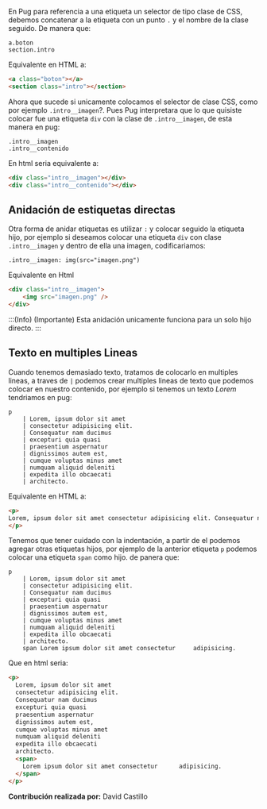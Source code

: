 En Pug para referencia a una etiqueta un selector de tipo clase de CSS, debemos concatenar a la etiqueta con un punto `.` y el nombre de la clase seguido. De manera que:

```pug
a.boton
section.intro
```

Equivalente en HTML a:

```html
<a class="boton"></a>
<section class="intro"></section>
```

Ahora que sucede si unicamente colocamos el selector de clase CSS, como por ejemplo `.intro__imagen`?. Pues Pug interpretara que lo que quisiste colocar fue una etiqueta `div` con la clase de `.intro__imagen`, de esta manera en pug:

```pug
.intro__imagen
.intro__contenido
```

En html seria equivalente a:

```html
<div class="intro__imagen"></div>
<div class="intro__contenido"></div>
```

## Anidación de estiquetas directas
Otra forma de anidar etiquetas es utilizar `:` y colocar seguido la etiqueta hijo, por ejemplo si deseamos colocar una etiqueta `div` con clase `.intro__imagen` y dentro de ella una imagen, codificariamos:

```pug
.intro__imagen: img(src="imagen.png")
```

Equivalente en Html

```html
<div class="intro__imagen">
	<img src="imagen.png" />
</div>
```

:::(Info) (Importante)
Esta anidación unicamente funciona para un solo hijo directo.
:::

## Texto en multiples Lineas

Cuando tenemos demasiado texto, tratamos de colocarlo en multiples lineas, a traves de `|` podemos crear multiples lineas de texto que podemos colocar en nuestro contenido, por ejemplo si tenemos un texto *Lorem* tendriamos en pug:

```pug
p 
	| Lorem, ipsum dolor sit amet 
	| consectetur adipisicing elit. 
	| Consequatur nam ducimus 
	| excepturi quia quasi 
	| praesentium aspernatur 
	| dignissimos autem est, 
	| cumque voluptas minus amet 
	| numquam aliquid deleniti 
	| expedita illo obcaecati 
	| architecto.
```
Equivalente en HTML a:
```html
<p>
Lorem, ipsum dolor sit amet consectetur adipisicing elit. Consequatur nam ducimus excepturi quia quasi praesentium aspernatur dignissimos autem est, cumque voluptas minus amet numquam aliquid deleniti expedita illo obcaecati architecto.
</p>
```
Tenemos que tener cuidado con la indentación, a partir de el podemos agregar otras etiquetas hijos, por ejemplo de la anterior etiqueta `p` podemos colocar una etiqueta `span` como hijo. de panera que:
```pug
p 
	| Lorem, ipsum dolor sit amet 
	| consectetur adipisicing elit. 
	| Consequatur nam ducimus 
	| excepturi quia quasi 
	| praesentium aspernatur 
	| dignissimos autem est, 
	| cumque voluptas minus amet 
	| numquam aliquid deleniti 
	| expedita illo obcaecati 
	| architecto.
    span Lorem ipsum dolor sit amet consectetur 	adipisicing.
```
Que en html seria:
```html
<p>
  Lorem, ipsum dolor sit amet 
  consectetur adipisicing elit. 
  Consequatur nam ducimus 
  excepturi quia quasi 
  praesentium aspernatur 
  dignissimos autem est, 
  cumque voluptas minus amet 
  numquam aliquid deleniti 
  expedita illo obcaecati 
  architecto.
  <span>
    Lorem ipsum dolor sit amet consectetur  	adipisicing.
  </span>
</p>
```

**Contribución realizada por:** David Castillo
